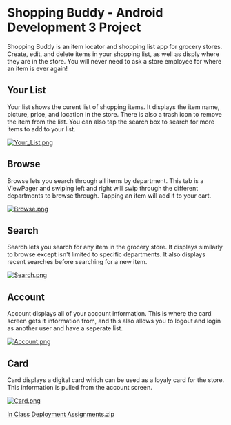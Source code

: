 # Shopping Buddy - Android Development 3 Project

Shopping Buddy is an item locator and shopping list app for grocery stores. Create, edit, and delete items in your shopping list, as well as disply where they are in the store. You will never need to ask a store employee for where an item is ever again!

## Your List
Your list shows the curent list of shopping items. It displays the item name, picture, price, and location in the store. There is also a trash icon to remove the item from the list. You can also tap the search box to search for more items to add to your list.

[![Your_List.png](https://s10.postimg.cc/atr4tmxpl/Your_List.png)](https://postimg.cc/image/dnua72zvp/)


## Browse
Browse lets you search through all items by department. This tab is a ViewPager and swiping left and right will swip through the different departments to browse through. Tapping an item will add it to your cart.

[![Browse.png](https://s10.postimg.cc/jorz4beu1/Browse.png)](https://postimg.cc/image/f2vuvytat/)

## Search
Search lets you search for any item in the grocery store. It displays similarly to browse except isn't limited to specific departments. It also displays recent searches before searching for a new item.

[![Search.png](https://s10.postimg.cc/av12mr20p/Search.png)](https://postimg.cc/image/4u3dpofed/)

## Account
Account displays all of your account information. This is where the card screen gets it information from, and this also allows you to logout and login as another user and have a seperate list.

[![Account.png](https://s10.postimg.cc/bxb95lxs9/Account.png)](https://postimg.cc/image/5wdk8jb5x/)

## Card
Card displays a digital card which can be used as a loyaly card for the store. This information is pulled from the account screen.

[![Card.png](https://s10.postimg.cc/6ynqqt6rd/Card.png)](https://postimg.cc/image/ym0g4wrxx/)

[In Class Deployment Assignments.zip](https://github.com/nstajduhar/ShoppingBuddy/files/1936722/In.Class.Deployment.Assignments.zip)
